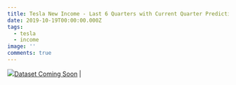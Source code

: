 ```yaml
---
title: Tesla New Income - Last 6 Quarters with Current Quarter Prediction
date: 2019-10-19T00:00:00.000Z
tags:
  - tesla
  - income
image: ''
comments: true
---
```

<amp-img src="https://pbs.twimg.com/media/EHKxKA5WkAAHAku.jpg"></amp-img>

<p><img src="/dataset-icon.png" border="0"><a href="">Dataset Coming Soon</a> | <a href=""></a></p>
